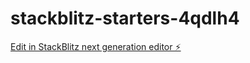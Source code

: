 # stackblitz-starters-4qdlh4

[Edit in StackBlitz next generation editor ⚡️](https://stackblitz.com/~/github.com/Gyangiri123/stackblitz-starters-4qdlh4)